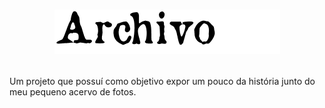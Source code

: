# <p style="text-align: center;"><img src="https://raw.githubusercontent.com/Bonavigo/archivo/main/assets/img/preview.png"></p>
Um projeto que possuí como objetivo expor um pouco da história junto do meu pequeno acervo de fotos.